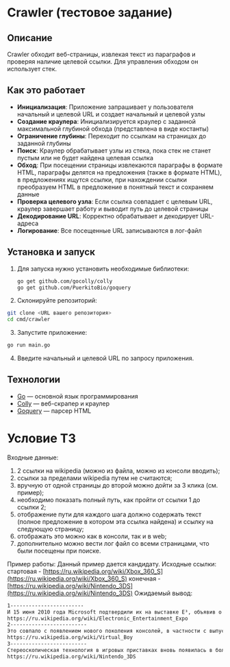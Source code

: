 # Crawler (тестовое задание)

## Описание

Crawler обходит веб-страницы, извлекая текст из параграфов и проверяя наличие целевой ссылки. Для управления обходом он использует стек.

## Как это работает

- **Инициализация**: Приложение запрашивает у пользователя начальный и целевой URL и создает начальный и целевой узлы
- **Создание краулера**: Инициализируется краулер с заданной максимальной глубиной обхода (представлена в виде костанты)
- **Ограничение глубины**: Переходит по ссылкам на страницах до заданной глубины
- **Поиск**: Краулер обрабатывает узлы из стека, пока стек не станет пустым или не будет найдена целевая ссылка
- **Обход**: При посещении страницы извлекаются параграфы в формате HTML, параграфы делятся на предложения (также в формате HTML), в предложениях ищутся ссылки, при нахождении ссылки преобразуем HTML в предложение в понятный текст и сохраняем данные
- **Проверка целевого узла**: Если ссылка совпадает с целевым URL, краулер завершает работу и выводит путь до целевой страницы
- **Декодирование URL**: Корректно обрабатывает и декодирует URL-адреса
- **Логирование**: Все посещенные URL записываются в лог-файл

## Установка и запуск

1. Для запуска нужно установить необходимые библиотеки:
   ```sh
   go get github.com/gocolly/colly
   go get github.com/PuerkitoBio/goquery
   ```
2. Склонируйте репозиторий:
```sh
git clone <URL вашего репозитория>
cd cmd/crawler
```
3. Запустите приложение:
```sh
go run main.go
```
4. Введите начальный и целевой URL по запросу приложения.

## Технологии

- [Go](https://golang.org/) — основной язык программирования
- [Colly](http://go-colly.org/) — веб-скрапер и краулер
- [Goquery](https://github.com/PuerkitoBio/goquery) — парсер HTML



# Условие ТЗ

Входные данные:
1) 2 ссылки на wikipedia (можно из файла, можно из консоли вводить);
2) ссылки за пределами wikipedia путем не считаются;
3) вручную от одной страницы до второй можно дойти за 3 клика (см. пример);
4) необходимо показать полный путь, как пройти от ссылки 1 до ссылки 2;
5) отображение пути для каждого шага должно содержать текст (полное предложение в котором эта ссылка найдена) и ссылку на следующую страницу;
6) отображать это можно как в консоли, так и в web;
7) дополнительно можно вести лог файл со всеми страницами, что были посещены при поиске.

Пример работы:
Данный пример дается кандидату.
Исходные ссылки: 
    стартовая - [https://ru.wikipedia.org/wiki/Xbox_360_S](https://ru.wikipedia.org/wiki/Xbox_360_S)
    конечная - [https://ru.wikipedia.org/wiki/Nintendo_3DS](https://ru.wikipedia.org/wiki/Nintendo_3DS)
Ожидаемый вывод:
```sh
1------------------------
И 15 июня 2010 года Microsoft подтвердили их на выставке E³, объявив о прекращении производства старых версий Xbox 360 и скором старте продаж усовершенствованной версии консоли.
https://ru.wikipedia.org/wiki/Electronic_Entertainment_Expo
2-------------------------
Это совпало с появлением нового поколения консолей, в частности с выпуском Sega Saturn, и анонсами предстоящих релизов PlayStation, Virtual Boy и Neo Geo CD.
https://ru.wikipedia.org/wiki/Virtual_Boy
3-------------------------
Стереоскопическая технология в игровых приставках вновь появилась в более поздние годы и имела больший успех, включая портативную игровую приставку Nintendo 3DS
https://ru.wikipedia.org/wiki/Nintendo_3DS
```
